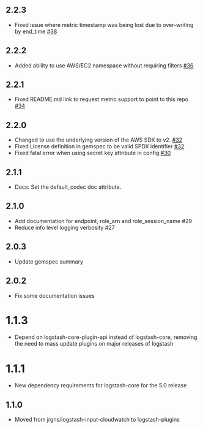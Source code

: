 ## 2.2.3
  - Fixed issue where metric timestamp was being lost due to over-writing by end_time [#38](https://github.com/logstash-plugins/logstash-input-cloudwatch/pull/38)

## 2.2.2
  - Added ability to use AWS/EC2 namespace without requiring filters [#36](https://github.com/logstash-plugins/logstash-input-cloudwatch/pull/36)

## 2.2.1
  - Fixed README.md link to request metric support to point to this repo [#34](https://github.com/logstash-plugins/logstash-input-cloudwatch/pull/34)

## 2.2.0
  - Changed to use the underlying version of the AWS SDK to v2. [#32](https://github.com/logstash-plugins/logstash-input-cloudwatch/pull/32)
  - Fixed License definition in gemspec to be valid SPDX identifier [#32](https://github.com/logstash-plugins/logstash-input-cloudwatch/pull/32)
  - Fixed fatal error when using secret key attribute in config [#30](https://github.com/logstash-plugins/logstash-input-cloudwatch/issues/30)

## 2.1.1
  - Docs: Set the default_codec doc attribute.

## 2.1.0
  - Add documentation for endpoint, role_arn and role_session_name #29
  - Reduce info level logging verbosity #27

## 2.0.3
  - Update gemspec summary

## 2.0.2
  - Fix some documentation issues

# 1.1.3
  - Depend on logstash-core-plugin-api instead of logstash-core, removing the need to mass update plugins on major releases of logstash
# 1.1.1
  - New dependency requirements for logstash-core for the 5.0 release
## 1.1.0
 - Moved from jrgns/logstash-input-cloudwatch to logstash-plugins
